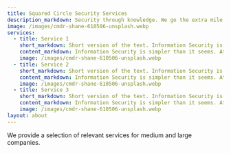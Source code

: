 ```yaml
---
title: Squared Circle Security Services
description_markdown: Security through knowledge. We go the extra mile that your tools can't go, **we help your organization keep _itself_ secure.**
image: /images/cmdr-shane-610506-unsplash.webp
services:
  - title: Service 1
    short_markdown: Short version of the text. Information Security is simpler than it seems. At Circle2 our mission is to unravel the fears,
    content_markdown: Information Security is simpler than it seems. At Circle2 our mission is to unravel the fears, uncertiditudes and doubts that arrise arround governance of your information assets. We want everyone in your ogranization to be able to handle and care for your assets in the safest possible way, regardless of the nature of technical infrastructures.
    image: /images/cmdr-shane-610506-unsplash.webp
  - title: Service 2
    short_markdown: Short version of the text. Information Security is simpler than it seems. At Circle2 our mission is to unravel the fears,
    content_markdown: Information Security is simpler than it seems. At Circle2 our mission is to unravel the fears, uncertiditudes and doubts that arrise arround governance of your information assets. We want everyone in your ogranization to be able to handle and care for your assets in the safest possible way, regardless of the nature of technical infrastructures.
    image: /images/cmdr-shane-610506-unsplash.webp
  - title: Service 3
    short_markdown: Short version of the text. Information Security is simpler than it seems. At Circle2 our mission is to unravel the fears,
    content_markdown: Information Security is simpler than it seems. At Circle2 our mission is to unravel the fears, uncertiditudes and doubts that arrise arround governance of your information assets. We want everyone in your ogranization to be able to handle and care for your assets in the safest possible way, regardless of the nature of technical infrastructures.
    image: /images/cmdr-shane-610506-unsplash.webp
layout: about
---
```


We provide a selection of relevant services for medium and large companies. 